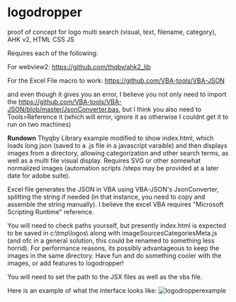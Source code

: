 # logodropper
proof of concept for logo multi search (visual, text, filename, category), AHK v2, HTML CSS JS

Requires each of the following:

For webview2:
https://github.com/thqby/ahk2_lib

For the Excel File macro to work:
https://github.com/VBA-tools/VBA-JSON

and even though it gives you an error, I believe you not only need to import the https://github.com/VBA-tools/VBA-JSON/blob/master/JsonConverter.bas, but I think you also need to Tools>Reference it (which will error, ignore it as otherwise I couldnt get it to run on two machines)

**Rundown**
Thyqby Library example modified to show index.html, which loads long json (saved to a .js file in a javascript varaible) and then displays images from a directory, allowing categorization and other search terms, as well as a multi file visual display.  Requires SVG or other somewhat normalized images (automation scripts /steps may be provided at a later date for adobe suite).

Excel file generates the JSON in VBA using VBA-JSON's JsonConverter, splitting the string if needed (in that instance, you need to copy and assemble the string manually).  I believe the excel VBA requires "Microsoft Scripting Runtime" reference.

You will need to check paths yourself, but presently index.html is expected to be saved in c:\tmp\logos\ along with imageSourcesCategoriesMeta.js (and ofc in a general solution, this could be renamed to something less horrid).  For performance reasons, its possibly advantageous to keep the images in the same directory.  Have fun and do something cooler with the images, or add features to logodropper!

You will need to set the path to the JSX files as well as the vbs file.

Here is an example of what the interface looks like:
![logodropperexample](https://github.com/hasteagag/logodropper/assets/49802378/89912989-a9fa-4d99-9f2b-0cf5ce020707)
